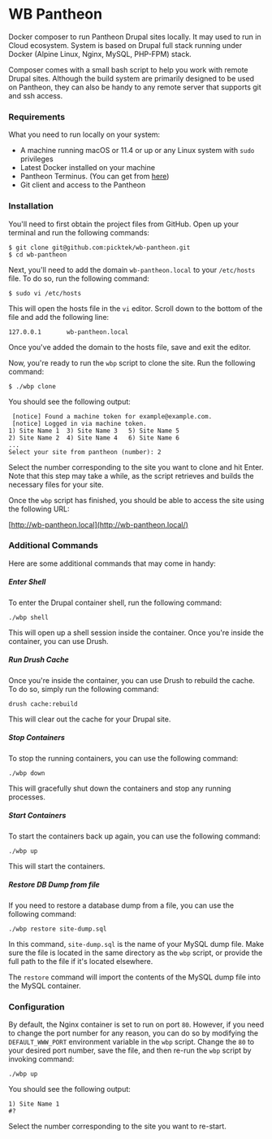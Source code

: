 # WB Pantheon
Docker composer to run Pantheon Drupal sites locally. It may used to run in Cloud ecosystem. System is based on Drupal full stack running under Docker (Alpine Linux, Nginx, MySQL, PHP-FPM) stack.

Composer comes with a small bash script to help you work with remote Drupal sites.  Although the build system are primarily designed to be used on Pantheon, they can also be handy to any remote server that supports git and ssh access.

### Requirements

What you need to run locally on your system:

- A machine running macOS or 11.4 or up or any Linux system with `sudo` privileges
- Latest Docker installed on your machine
- Pantheon Terminus. (You can get from [here](https://docs.pantheon.io/terminus/install))
- Git client and access to the Pantheon

### Installation

You'll need to first obtain the project files from GitHub. Open up your terminal and run the following commands:

```shell
$ git clone git@github.com:picktek/wb-pantheon.git
$ cd wb-pantheon
```

Next, you'll need to add the domain `wb-pantheon.local` to your `/etc/hosts` file. To do so, run the following command:

```shell
$ sudo vi /etc/hosts
```

This will open the hosts file in the `vi` editor. Scroll down to the bottom of the file and add the following line:

```shell
127.0.0.1       wb-pantheon.local
```

Once you've added the domain to the hosts file, save and exit the editor.

Now, you're ready to run the `wbp` script to clone the site. Run the following command:

```shell
$ ./wbp clone
```

You should see the following output:

```
 [notice] Found a machine token for example@example.com.
 [notice] Logged in via machine token.
1) Site Name 1	3) Site Name 3	 5) Site Name 5
2) Site Name 2	4) Site Name 4	 6) Site Name 6
...
Select your site from pantheon (number): 2
```

Select the number corresponding to the site you want to clone and hit Enter. Note that this step may take a while, as the script retrieves and builds the necessary files for your site.

Once the `wbp` script has finished, you should be able to access the site using the following URL:

[http://wb-pantheon.local](http://wb-pantheon.local/)

### Additional Commands

Here are some additional commands that may come in handy:

##### Enter Shell

To enter the Drupal container shell, run the following command:

```shell
./wbp shell
```

This will open up a shell session inside the container. Once you're inside the container, you can use Drush.

##### Run Drush Cache

Once you're inside the container, you can use Drush to rebuild the cache. To do so, simply run the following command:

```shell
drush cache:rebuild
```

This will clear out the cache for your Drupal site.

##### Stop Containers

To stop the running containers, you can use the following command:

```shell
./wbp down
```

This will gracefully shut down the containers and stop any running processes. 

##### Start Containers

To start the containers back up again, you can use the following command:

```shell
./wbp up
```

This will start the containers.

##### Restore DB Dump from file

If you need to restore a database dump from a file, you can use the following command:

```shell
./wbp restore site-dump.sql
```

In this command, `site-dump.sql` is the name of your MySQL dump file. Make sure the file is located in the same directory as the `wbp` script, or provide the full path to the file if it's located elsewhere.

The `restore` command will import the contents of the MySQL dump file into the MySQL container.

### Configuration

By default, the Nginx container is set to run on port `80`. However, if you need to change the port number for any reason, you can do so by modifying the `DEFAULT_WWW_PORT` environment variable in the `wbp` script. Change the `80` to your desired port number, save the file, and then re-run the `wbp` script by invoking command:

```shell
./wbp up
```

You should see the following output:

```
1) Site Name 1
#? 
```

Select the number corresponding to the site you want to re-start. 
